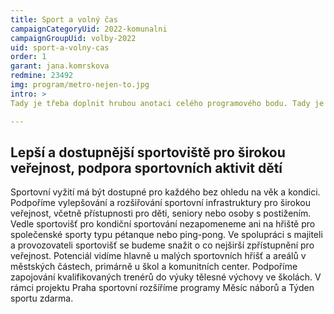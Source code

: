 ```yaml
---
title: Sport a volný čas
campaignCategoryUid: 2022-komunalni
campaignGroupUid: volby-2022
uid: sport-a-volny-cas
order: 1
garant: jana.komrskova
redmine: 23492
img: program/metro-nejen-to.jpg
intro: >
Tady je třeba doplnit hrubou anotaci celého programového bodu. Tady je třeba doplnit hrubou anotaci celého programového bodu.  Tady je třeba doplnit hrubou anotaci celého programového bodu.  Tady je třeba doplnit hrubou anotaci celého programového bodu. 

---
```


## Lepší a dostupnější sportoviště pro širokou veřejnost, podpora sportovních aktivit dětí
Sportovní vyžití má být dostupné pro každého bez ohledu na věk a kondici. Podpoříme vylepšování a rozšiřování sportovní infrastruktury pro širokou veřejnost, včetně přístupnosti pro děti, seniory nebo osoby s postižením. Vedle sportovišť pro kondiční sportování nezapomeneme ani na hřiště pro společenské sporty typu pétanque nebo ping-pong. Ve spolupráci s majiteli a provozovateli sportovišť se budeme snažit o co nejširší zpřístupnění pro veřejnost. Potenciál vidíme hlavně u malých sportovních hřišť a areálů v městských částech, primárně u škol a komunitních center.
Podpoříme zapojování kvalifikovaných trenérů do výuky tělesné výchovy ve školách. V rámci projektu Praha sportovní rozšíříme programy Měsíc náborů a Týden sportu zdarma.